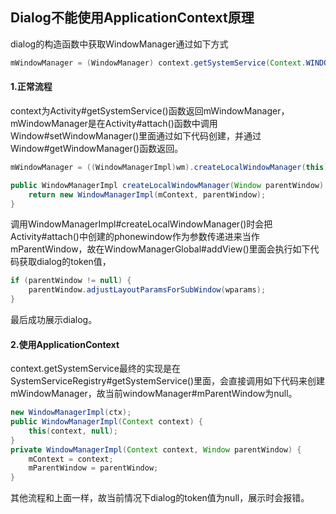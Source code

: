 ## Dialog不能使用ApplicationContext原理

dialog的构造函数中获取WindowManager通过如下方式

````java
mWindowManager = (WindowManager) context.getSystemService(Context.WINDOW_SERVICE);
````

 #### 1.正常流程

context为Activity#getSystemService()函数返回mWindowManager，mWindowManager是在Activity#attach()函数中调用Window#setWindowManager()里面通过如下代码创建，并通过Window#getWindowManager()函数返回。

````java
mWindowManager = ((WindowManagerImpl)wm).createLocalWindowManager(this);

public WindowManagerImpl createLocalWindowManager(Window parentWindow) {
    return new WindowManagerImpl(mContext, parentWindow);
}
````

调用WindowManagerImpl#createLocalWindowManager()时会把Activity#attach()中创建的phonewindow作为参数传递进来当作mParentWindow，故在WindowManagerGlobal#addView()里面会执行如下代码获取dialog的token值，

````java
if (parentWindow != null) {
    parentWindow.adjustLayoutParamsForSubWindow(wparams);
}
````

最后成功展示dialog。

#### 2.使用ApplicationContext

context.getSystemService最终的实现是在SystemServiceRegistry#getSystemService()里面，会直接调用如下代码来创建mWindowManager，故当前windowManager#mParentWindow为null。

````java
new WindowManagerImpl(ctx);
public WindowManagerImpl(Context context) {
    this(context, null);
}
private WindowManagerImpl(Context context, Window parentWindow) {
    mContext = context;
    mParentWindow = parentWindow;
}
````

其他流程和上面一样，故当前情况下dialog的token值为null，展示时会报错。
